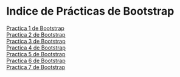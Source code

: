 # Indice de Prácticas de Bootstrap
<a href="">Practica 1 de Bootstrap</a><br>
<a href="">Practica 2 de Bootstrap</a><br>
<a href="">Practica 3 de Bootstrap</a><br>
<a href="">Practica 4 de Bootstrap</a><br>
<a href="">Practica 5 de Bootstrap</a><br>
<a href="">Practica 6 de Bootstrap</a><br>
<a href="l">Practica 7 de Bootstrap</a><br>

